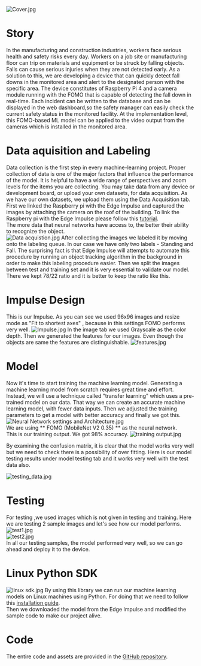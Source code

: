 ![Cover.jpg](https://usercdn.edgeimpulse.com/project158336/6345e39341793a184561b9c92b46b930d4a306d5267c16031716d0eeb7c25d07)

# Story  

In the manufacturing and construction industries, workers face serious health and safety risks every day. Workers on a job site or manufacturing floor can trip on materials and equipment or be struck by falling objects. Falls can cause serious injuries when they are not detected early. 
As a solution to this, we are developing a device that can quickly detect fall downs in the monitored area and alert to the designated person with the specific area.
The device constitutes of Raspberry Pi 4 and a camera module running with the FOMO that is capable of detecting the fall down in real-time. Each incident can be written to the database and can be displayed in the web dashboard,so the safety manager can easily check the current safety status in the monitored facility.
At the implementation level, this FOMO-based ML model can be applied to the video output from the cameras which is installed in the monitored area.

# Data aquisition and Labeling   

Data collection is the first step in every machine-learning project. Proper collection of data is one of the major factors that influence the performance of the model. It is helpful to have a wide range of perspectives and zoom levels for the items you are collecting. You may take data from any device or development board, or upload your own datasets, for data acquisition. As we have our own datasets, we upload them using the Data Acquisition tab.   
First we linked the Raspberry pi with the Edge Impulse and captured the images by attaching the camera on the roof of the building. To link the Raspberry pi with the Edge Impulse please follow this [tutorial](https://docs.edgeimpulse.com/docs/development-platforms/officially-supported-cpu-gpu-targets/raspberry-pi-4).       
The more data that neural networks have access to, the better their ability to recognize the object.   
![Data acquistion.jpg](https://usercdn.edgeimpulse.com/project158336/8d1943e203939fafeb3a0b8c3dc839f4fce919abc6e96f7eaa5d1f464462f38b)
After collecting the images we labeled it by moving onto the labeling queue. In our case we have only two labels - Standing and Fall. The surprising fact is that Edge Impulse will attempts to automate this procedure by running an object tracking algorithm in the background in order to make this labeling procedure easier.
Then we split the images between test and training set and it is very essential to validate our model. There we kept 78/22 ratio and it is better to keep the ratio like this.

# Impulse Design  

This is our Impulse. As you can see we used 96x96 images and resize mode as "Fit to shortest axes" , because in this settings FOMO performs very well. 
![Impulse.jpg](https://usercdn.edgeimpulse.com/project158336/863e234677c4730768e4bbbf676bb7b48460d42e468da712ffc6de421eac703c)
In the image tab we used Grayscale as the color depth.
Then we generated the features for our images. Even though the objects are same the features are distinguishable.
![features.jpg](https://usercdn.edgeimpulse.com/project158336/e7cab8e0cea6d64259b50f31a26d0132098917850f3b5627ea56f3593445d8e9)  

# Model       
    
Now it's time to start training the machine learning model. Generating a machine learning model from scratch requires great time and effort. Instead, we will use a technique called "transfer learning" which uses a pre-trained model on our data. That way we can create an accurate machine learning model, with fewer data inputs. Then we adjusted the training parameters to get a model with better accuracy and finally we got this.
![Neural Network settings and Architecture.jpg](https://usercdn.edgeimpulse.com/project158336/75bc2b386024088cbaf93898c13ee419863f34c1d076f35a38257163b62b05cc)       
We are using ** FOMO (MobileNet V2 0.35) ** as the neural network.     
This is our training output. We got 98% accuracy.
![training output.jpg](https://usercdn.edgeimpulse.com/project158336/0b757d5e39e6859fc48956a00edaacbd8da813e2dec3c5e7335b7fc6f08c01c2) 

By examining the confusion matrix, it is clear that the model works very well but we need to check there is a possibility of over fitting. Here is our model testing results under model testing tab and it works very well with the test data also. 

![testing_data.jpg](https://usercdn.edgeimpulse.com/project158336/3a7e0a1eec311fbb4425fbf9b907a9f74ae5f0c047f36751174ba259aea67574)      


# Testing      
For testing ,we used images which is not given in testing and training. Here we are testing 2 sample images and let's see how our model performs.      
![test1.jpg](https://usercdn.edgeimpulse.com/project158336/83618c453f9c3192f86490162e5fe32f722ab824446fca5c6e66c1e5fafcb5cf)    
![test2.jpg](https://usercdn.edgeimpulse.com/project158336/6aab28694b17aef0548e1d0e4cf8174c0cd22158b6e5ca7b945c17f0aed2f92d)  
In all our testing samples, the model performed very well, so we can go ahead and deploy it to the device.     

# Linux Python SDK   
![linux sdk.jpg](https://usercdn.edgeimpulse.com/project158336/27d30fb78fdf1aed7d4d545843d99f8a05247cad82910867639e7409aada71c1)
By using this library we can run our machine learning models on Linux machines using Python. For doing that we need to follow this [installation guide](https://docs.edgeimpulse.com/docs/edge-impulse-for-linux/linux-python-sdk).  
Then we downloaded the model from the Edge Impulse and modified the sample code to make our project alive.      
  
# Code
The entire code and assets are provided in the [GitHub repository](https://github.com/CodersCafeTech/Worker-Fall-Detection).
